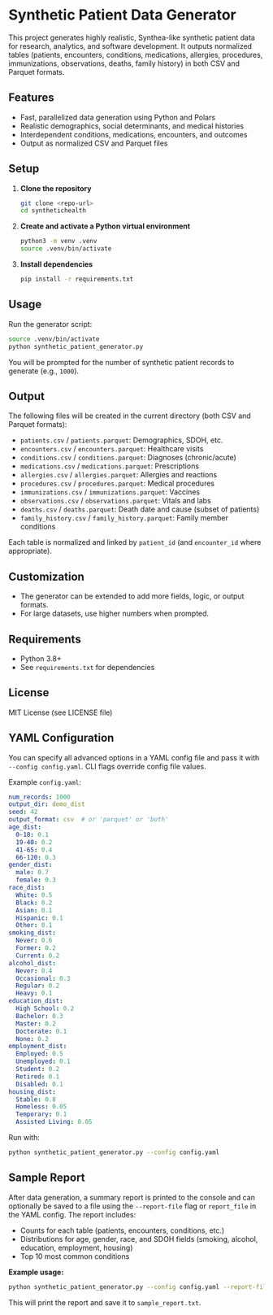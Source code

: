 # Synthetic Patient Data Generator

This project generates highly realistic, Synthea-like synthetic patient data for research, analytics, and software development. It outputs normalized tables (patients, encounters, conditions, medications, allergies, procedures, immunizations, observations, deaths, family history) in both CSV and Parquet formats.

## Features
- Fast, parallelized data generation using Python and Polars
- Realistic demographics, social determinants, and medical histories
- Interdependent conditions, medications, encounters, and outcomes
- Output as normalized CSV and Parquet files

## Setup

1. **Clone the repository**
   ```bash
   git clone <repo-url>
   cd synthetichealth
   ```

2. **Create and activate a Python virtual environment**
   ```bash
   python3 -m venv .venv
   source .venv/bin/activate
   ```

3. **Install dependencies**
   ```bash
   pip install -r requirements.txt
   ```

## Usage

Run the generator script:

```bash
source .venv/bin/activate
python synthetic_patient_generator.py
```

You will be prompted for the number of synthetic patient records to generate (e.g., `1000`).

## Output

The following files will be created in the current directory (both CSV and Parquet formats):

- `patients.csv` / `patients.parquet`: Demographics, SDOH, etc.
- `encounters.csv` / `encounters.parquet`: Healthcare visits
- `conditions.csv` / `conditions.parquet`: Diagnoses (chronic/acute)
- `medications.csv` / `medications.parquet`: Prescriptions
- `allergies.csv` / `allergies.parquet`: Allergies and reactions
- `procedures.csv` / `procedures.parquet`: Medical procedures
- `immunizations.csv` / `immunizations.parquet`: Vaccines
- `observations.csv` / `observations.parquet`: Vitals and labs
- `deaths.csv` / `deaths.parquet`: Death date and cause (subset of patients)
- `family_history.csv` / `family_history.parquet`: Family member conditions

Each table is normalized and linked by `patient_id` (and `encounter_id` where appropriate).

## Customization
- The generator can be extended to add more fields, logic, or output formats.
- For large datasets, use higher numbers when prompted.

## Requirements
- Python 3.8+
- See `requirements.txt` for dependencies

## License
MIT License (see LICENSE file) 

## YAML Configuration

You can specify all advanced options in a YAML config file and pass it with `--config config.yaml`. CLI flags override config file values.

Example `config.yaml`:

```yaml
num_records: 1000
output_dir: demo_dist
seed: 42
output_format: csv  # or 'parquet' or 'both'
age_dist:
  0-18: 0.1
  19-40: 0.2
  41-65: 0.4
  66-120: 0.3
gender_dist:
  male: 0.7
  female: 0.3
race_dist:
  White: 0.5
  Black: 0.2
  Asian: 0.1
  Hispanic: 0.1
  Other: 0.1
smoking_dist:
  Never: 0.6
  Former: 0.2
  Current: 0.2
alcohol_dist:
  Never: 0.4
  Occasional: 0.3
  Regular: 0.2
  Heavy: 0.1
education_dist:
  High School: 0.2
  Bachelor: 0.3
  Master: 0.2
  Doctorate: 0.1
  None: 0.2
employment_dist:
  Employed: 0.5
  Unemployed: 0.1
  Student: 0.2
  Retired: 0.1
  Disabled: 0.1
housing_dist:
  Stable: 0.8
  Homeless: 0.05
  Temporary: 0.1
  Assisted Living: 0.05
```

Run with:
```bash
python synthetic_patient_generator.py --config config.yaml
``` 

## Sample Report

After data generation, a summary report is printed to the console and can optionally be saved to a file using the `--report-file` flag or `report_file` in the YAML config. The report includes:
- Counts for each table (patients, encounters, conditions, etc.)
- Distributions for age, gender, race, and SDOH fields (smoking, alcohol, education, employment, housing)
- Top 10 most common conditions

**Example usage:**
```bash
python synthetic_patient_generator.py --config config.yaml --report-file sample_report.txt
```

This will print the report and save it to `sample_report.txt`. 
